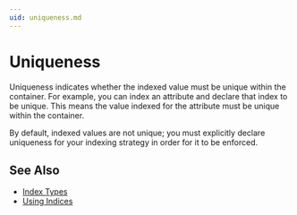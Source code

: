 ```yaml
---
uid: uniqueness.md
---
```


# Uniqueness

Uniqueness indicates whether the indexed value must be unique within the container. For example, you can index an attribute and declare that index to be unique. This means the value indexed for the attribute must be unique within the container.

By default, indexed values are not unique; you must explicitly declare uniqueness for your indexing strategy in order for it to be enforced.

## See Also

* [Index Types](xref:index-types.md)
* [Using Indices](xref:using-indices.md)
